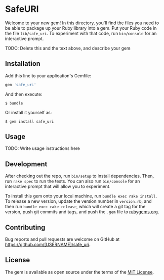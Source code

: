 # SafeURI

Welcome to your new gem! In this directory, you'll find the files you need to be able to package up your Ruby library into a gem. Put your Ruby code in the file `lib/safe_uri`. To experiment with that code, run `bin/console` for an interactive prompt.

TODO: Delete this and the text above, and describe your gem

## Installation

Add this line to your application's Gemfile:

```ruby
gem 'safe_uri'
```

And then execute:

    $ bundle

Or install it yourself as:

    $ gem install safe_uri

## Usage

TODO: Write usage instructions here

## Development

After checking out the repo, run `bin/setup` to install dependencies. Then, run `rake spec` to run the tests. You can also run `bin/console` for an interactive prompt that will allow you to experiment.

To install this gem onto your local machine, run `bundle exec rake install`. To release a new version, update the version number in `version.rb`, and then run `bundle exec rake release`, which will create a git tag for the version, push git commits and tags, and push the `.gem` file to [rubygems.org](https://rubygems.org).

## Contributing

Bug reports and pull requests are welcome on GitHub at https://github.com/[USERNAME]/safe_uri.

## License

The gem is available as open source under the terms of the [MIT License](https://opensource.org/licenses/MIT).
